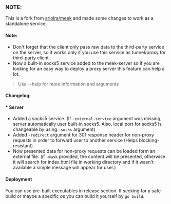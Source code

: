 ### NOTE:

This is a fork from [arlolra/meek](https://github.com/arlolra/meek) and made some changes to work as a standalone service.
#### Note: 
* Don't forget that the client only pass raw data to the third-party service on the server, so it works only if you use this service as tunnel/proxy for third-party client.
* Now a built-in socks5 service added to the meek-server so if you are looking for an easy way to deploy a proxy server this feature can help a lot.
>  Use --help for more information and arguments
#### Changelog:
#### * Server
* Added a socks5 service. (If `-external-service` argument was missing, server automatically user built-in socks5. Also, local port for socks5 is changeable by using `-socks` argument)
* Added `-redirect` argument for 301 response header for non-proxy requests in order to forward user to another service (Helps blocking-resistant)
* Now presented data for non-proxy requests can be loaded form an external file. (if `-mask` provided, the content will be presented, otherwise it will search for index.html file in working directory and if it wasn't available a simple message will appear for user.)

#### Deployment
You can use pre-built executables in release section. If seeking for a safe build or maybe a specific os you can build it yourself by `go build`.
